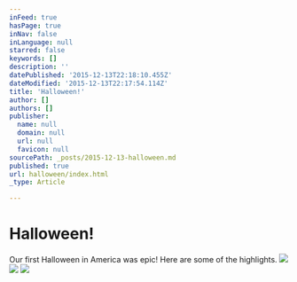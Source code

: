 ```yaml
---
inFeed: true
hasPage: true
inNav: false
inLanguage: null
starred: false
keywords: []
description: ''
datePublished: '2015-12-13T22:18:10.455Z'
dateModified: '2015-12-13T22:17:54.114Z'
title: 'Halloween!'
author: []
authors: []
publisher:
  name: null
  domain: null
  url: null
  favicon: null
sourcePath: _posts/2015-12-13-halloween.md
published: true
url: halloween/index.html
_type: Article

---
```

# Halloween!

Our first Halloween in America was epic!  Here are some of the highlights. ![](https://the-grid-user-content.s3-us-west-2.amazonaws.com/993e4881-5902-4d82-a588-91be0a5ae9be.JPG)
![](https://the-grid-user-content.s3-us-west-2.amazonaws.com/1f23d799-31f0-47a0-b1ba-f47e46a8b2b4.JPG)
![](https://the-grid-user-content.s3-us-west-2.amazonaws.com/076535ab-d2be-48bb-980d-e4d053c99a16.JPG)